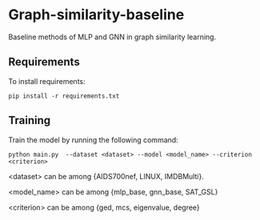 # Graph-similarity-baseline
Baseline methods of MLP and GNN in graph similarity learning.

## Requirements
To install requirements:
```
pip install -r requirements.txt
```

## Training
Train the model by running the following command:
```
python main.py  --dataset <dataset> --model <model_name> --criterion <criterion>
```

\<dataset> can be among \{AIDS700nef, LINUX, IMDBMulti}.

\<model_name> can be among \{mlp_base, gnn_base, SAT_GSL}

\<criterion> can be among \{ged, mcs, eigenvalue, degree}
